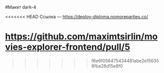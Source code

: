 #Макет dark-4

<<<<<<< HEAD
Ссылка — https://deploy-diploma.nomoreparties.co/

https://github.com/maximtsirlin/movies-explorer-frontend/pull/5
=======
>>>>>>> f6e6f056475434481abe2e156358fba28d15e8f0
